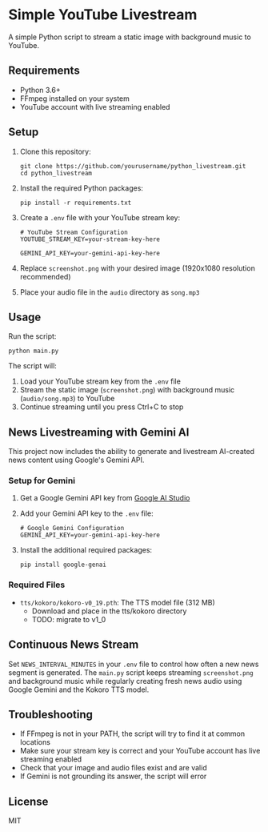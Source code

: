 # Simple YouTube Livestream

A simple Python script to stream a static image with background music to YouTube.

## Requirements

- Python 3.6+
- FFmpeg installed on your system
- YouTube account with live streaming enabled

## Setup

1. Clone this repository:
   ```
   git clone https://github.com/yourusername/python_livestream.git
   cd python_livestream
   ```

2. Install the required Python packages:
   ```
   pip install -r requirements.txt
   ```

3. Create a `.env` file with your YouTube stream key:
   ```
   # YouTube Stream Configuration
   YOUTUBE_STREAM_KEY=your-stream-key-here

   GEMINI_API_KEY=your-gemini-api-key-here
   ```

4. Replace `screenshot.png` with your desired image (1920x1080 resolution recommended)

5. Place your audio file in the `audio` directory as `song.mp3`

## Usage

Run the script:
```
python main.py
```

The script will:
1. Load your YouTube stream key from the `.env` file
2. Stream the static image (`screenshot.png`) with background music (`audio/song.mp3`) to YouTube
3. Continue streaming until you press Ctrl+C to stop

## News Livestreaming with Gemini AI

This project now includes the ability to generate and livestream AI-created news content using Google's Gemini API.

### Setup for Gemini

1. Get a Google Gemini API key from [Google AI Studio](https://ai.google.dev/)

2. Add your Gemini API key to the `.env` file:
   ```
   # Google Gemini Configuration
   GEMINI_API_KEY=your-gemini-api-key-here
   ```

3. Install the additional required packages:
   ```
   pip install google-genai
   ```

### Required Files

- `tts/kokoro/kokoro-v0_19.pth`: The TTS model file (312 MB)
  - Download and place in the tts/kokoro directory
  - TODO: migrate to v1_0

## Continuous News Stream

Set `NEWS_INTERVAL_MINUTES` in your `.env` file to control how often a new news
segment is generated. The `main.py` script keeps streaming `screenshot.png` and
background music while regularly creating fresh news audio using Google Gemini
and the Kokoro TTS model.

## Troubleshooting

- If FFmpeg is not in your PATH, the script will try to find it at common locations
- Make sure your stream key is correct and your YouTube account has live streaming enabled
- Check that your image and audio files exist and are valid
- If Gemini is not grounding its answer, the script will error

## License

MIT
